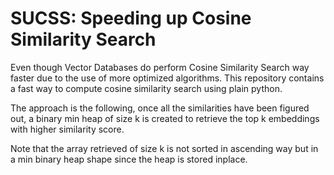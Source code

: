# SUCSS: Speeding up Cosine Similarity Search

Even though Vector Databases do perform Cosine Similarity Search way 
faster due to the use of more optimized algorithms. This repository
contains a fast way to compute cosine similarity search using plain
python.

The approach is the following, once all the similarities have been
figured out, a binary min heap of size k is created to retrieve the 
top k embeddings with higher similarity score. 

Note that the array retrieved of size k is not sorted in ascending 
way but in a min binary heap shape since the heap is stored inplace.
